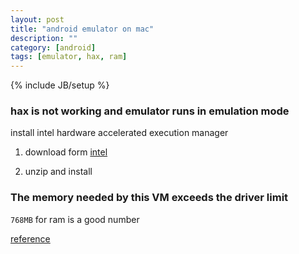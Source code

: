 ```yaml
---
layout: post
title: "android emulator on mac"
description: ""
category: [android]
tags: [emulator, hax, ram]
---
```

{% include JB/setup %}


### hax is not working and emulator runs in emulation mode

install intel hardware accelerated execution manager

1. download form [intel](https://software.intel.com/en-us/android/articles/intel-hardware-accelerated-execution-manager)

2. unzip and install

### The memory needed by this VM exceeds the driver limit

`768MB` for ram is a good number

[reference](http://stackoverflow.com/questions/21031903/how-to-fix-hax-is-not-working-and-emulator-runs-in-emulation-mode)